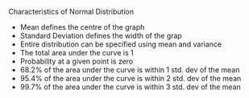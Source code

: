 
Characteristics of Normal Distribution
- Mean defines the centre of the graph
- Standard Deviation defines the width of the grap
- Entire distribution can be specified using mean and variance
- The total area under the curve is 1
- Probability at a given point is zero
- 68.2% of the area under the curve is within 1 std. dev of the mean
- 95.4% of the area under the curve is within 2 std. dev of the mean
- 99.7% of the area under the curve is within 3 std. dev of the mean
